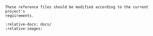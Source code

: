 ```{note}
These reference files should be modified according to the current project's
requirements.
```

```{include} production-readiness-checklist/README.md
:relative-docs: docs/
:relative-images:
```
